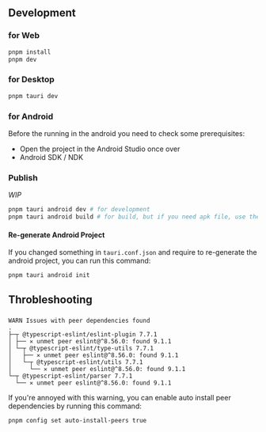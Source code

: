 ## Development

### for Web

```bash
pnpm install
pnpm dev
```

### for Desktop

```bash
pnpm tauri dev
```

### for Android

Before the running in the android you need to check some prerequisites:

- Open the project in the Android Studio once over
- Android SDK / NDK

### Publish

*WIP*

```bash
pnpm tauri android dev # for development
pnpm tauri android build # for build, but if you need apk file, use the android studio
```

#### Re-generate Android Project

If you changed something in `tauri.conf.json` and require to re-generate the android project, you can run this command:

```bash
pnpm tauri android init
```

## Throbleshooting

###            

```
WARN Issues with peer dependencies found
.
├─┬ @typescript-eslint/eslint-plugin 7.7.1
│ ├── ✕ unmet peer eslint@^8.56.0: found 9.1.1
│ └─┬ @typescript-eslint/type-utils 7.7.1
│   ├── ✕ unmet peer eslint@^8.56.0: found 9.1.1
│   └─┬ @typescript-eslint/utils 7.7.1
│     └── ✕ unmet peer eslint@^8.56.0: found 9.1.1
└─┬ @typescript-eslint/parser 7.7.1
  └── ✕ unmet peer eslint@^8.56.0: found 9.1.1
```

If you're annoyed with this warning, you can enable auto install peer dependencies by running this command:

```bash
pnpm config set auto-install-peers true
```
